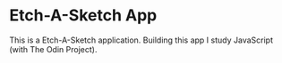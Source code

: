 # Etch-A-Sketch App
This is a Etch-A-Sketch application. Building this app I study JavaScript (with The Odin Project). 